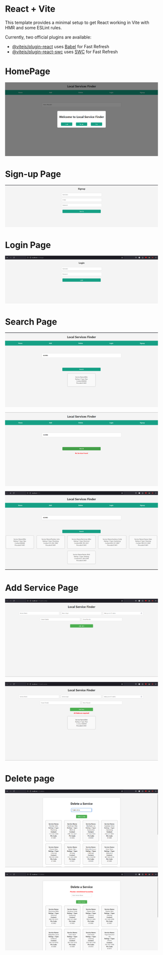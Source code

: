 # React + Vite

This template provides a minimal setup to get React working in Vite with HMR and some ESLint rules.

Currently, two official plugins are available:

- [@vitejs/plugin-react](https://github.com/vitejs/vite-plugin-react/blob/main/packages/plugin-react/README.md) uses [Babel](https://babeljs.io/) for Fast Refresh
- [@vitejs/plugin-react-swc](https://github.com/vitejs/vite-plugin-react-swc) uses [SWC](https://swc.rs/) for Fast Refresh

# HomePage

![HomePage](src/img/image.png)

# Sign-up Page

![Signup page](<src/img/Screenshot 2024-10-23 234246.png>)

# Login Page
![Login-Page](<src/img/Screenshot 2024-10-23 234238.png>)

# Search Page
![Search](<src/img/Screenshot 2024-10-23 234232.png>)

![Search](<src/img/Screenshot 2024-10-23 234129.png>)

![Search](<src/img/Screenshot 2024-10-23 234530.png>)

# Add Service Page

![Add Service](<src/img/Screenshot 2024-10-23 234142.png>)

![Add Service](<src/img/Screenshot 2024-10-23 234217.png>)

# Delete page
![Delete Page](<src/img/Screenshot 2024-10-23 233207.png>)

![Delete Page](<src/img/Screenshot 2024-10-23 234113.png>)



